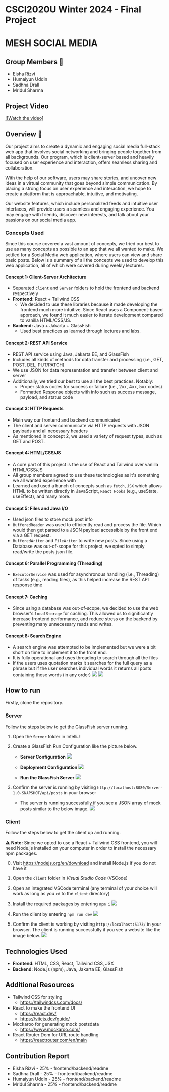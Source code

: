 # CSCI2020U Winter 2024 - Final Project

# MESH SOCIAL MEDIA

## Group Members 🤝

- Eisha Rizvi
- Humaiyun Uddin
- Sadhna Drall
- Mridul Sharma

## Project Video
[![Watch the video]](https://www.youtube.com/watch?v=oTMHnGDf8qA)

## Overview  :page_with_curl:
Our project aims to create a dynamic and engaging social media full-stack web app that involves social networking and bringing people together from all backgrounds. Our program, which is client-server based and heavily focused on user experience and interaction, offers seamless sharing and collaboration. 

With the help of our software, users may share stories, and uncover new ideas in a virtual community that goes beyond simple communication. By placing a strong focus on user experience and interaction, we hope to create a platform that is approachable, intuitive, and motivating. 

Our website features, which include personalized feeds and intuitive user interfaces, will provide users a seamless and engaging experience. You may engage with friends, discover new interests, and talk about your passions on our social media app.

### Concepts Used
Since this course covered a vast amount of concepts, we tried our best to use as many concepts as possible to an app that we all wanted to make. We settled for a Social Media web application, where users can view and share basic posts. Below is a summary of all the concepts we used to develop this web application, all of which were covered during weekly lectures.

#### Concept 1: Client-Server Architecture
- Separated `client` and `Server` folders to hold the frontend and backend respectively
- **Frontend:** React + Tailwind CSS
  - We decided to use these libraries because it made developing the frontend much more intuitive. Since React uses a Component-based approach, we found it much easier to iterate development compared to vanilla HTML/CSS/JS.
- **Backend:** Java + Jakarta + GlassFish
  - Used best practices as learned through lectures and labs.

#### Concept 2: REST API Service
- REST API service using Java, Jakarta EE, and GlassFish
- Includes all kinds of methods for data transfer and processing (i.e., GET, POST, DEL, PUT/PATCH)
- We use JSON for data representation and transfer between client and server
- Additionally, we tried our best to use all the best practices. Notably:
  - Proper status codes for success or failure (i.e., 2xx, 4xx, 5xx codes)
  - Formatted Response objects with info such as success message, payload, and status code

#### Concept 3: HTTP Requests
- Main way our frontend and backend communicated
- The client and server communicate via HTTP requests with JSON payloads and all necessary headers
- As mentioned in concept 2, we used a variety of request types, such as GET and POST.

#### Concept 4: HTML/CSS/JS
- A core part of this project is the use of React and Tailwind over vanilla HTML/CSS/JS
- All group members agreed to use these technologies as it's something we all wanted experience with
- Learned and used a bunch of concepts such as `fetch`, `JSX` which allows HTML to be written directly in JavaScript, `React Hooks` (e.g., useState, useEffect), and many more. 

#### Concept 5: Files and Java I/O
- Used json files to store mock post info
- `BufferedReader` was used to efficiently read and process the file. Which would then get parsed to a JSON payload accessible by the front end via a GET request.
- `BufferedWriter` and `FileWriter` to write new posts. Since using a Database was out-of-scope for this project, we opted to simply read/write the posts.json file.

#### Concept 6: Parallel Programming (Threading)
- `ExecutorService` was used for asynchronous handling (i.e., Threading) of tasks (e.g., reading files), as this helped increase the REST API response time

#### Concept 7: Caching 
- Since using a database was out-of-scope, we decided to use the web browser's `localStorage` for caching. This allowed us to significantly increase frontend performance, and reduce stress on the backend by preventing many unnecessary reads and writes.

#### Concept 8: Search Engine
- A search engine was attempted to be implemented but we were a bit short on time to implement it to the front end. 
- It is fully operational and uses threading to search through all the files
- If the users uses quotation marks it searches for the full query as a phrase but if the user searches individual words it returns all posts containing those words (in any order)
![](images/search1.webp)
![](images/search2.webp)

## How to run

Firstly, clone the repository.

### Server

Follow the steps below to get the GlassFish server running.

1. Open the `Server` folder in IntelliJ
2. Create a GlassFish Run Configuration like the picture below. 
   - **Server Configuration**
    ![](images/configure1.webp) 

   - **Deployment Configuration**
    ![](images/configure2.webp)
    
   - **Run the GlassFish Server**
    ![](images/configure3.webp)

3. Confirm the server is running by visiting `http://localhost:8080/Server-1.0-SNAPSHOT/api/posts` in your browser
    - The server is running successfully if you see a JSON array of mock posts similar to the below image.
    ![](images/configure4.webp)

### Client

Follow the steps below to get the client up and running.

⚠ **Note:** Since we opted to use a React + Tailwind CSS frontend, you will need Node.js installed on your computer in order to install the necessary npm packages.

0. Visit https://nodejs.org/en/download and install Node.js if you do not have it

1. Open the `client` folder in *Visual Studio Code* (VSCode)
2. Open an integrated VSCode terminal (any terminal of your choice will work as long as you `cd` to the `client` directory)
3. Install the required packages by entering `npm i`
    ![](images/configure5.webp)
4. Run the client by entering `npm run dev`
    ![](images/configure6.webp)   
5. Confirm the client is working by visiting `http://localhost:5173/` in your browser. The client is running successfully if you see a website like the image below. 
    ![](images/fullapp.webp)
    
## Technologies Used

- **Frontend**: HTML, CSS, React, Tailwind CSS, JSX
- **Backend**: Node.js (npm), Java, Jakarta EE, GlassFish

## Additional Resources
- Tailwind CSS for styling
  - https://tailwindcss.com/docs/
- React to make the frontend UI
  - https://react.dev/
  - https://vitejs.dev/guide/
- Mockaroo for generating mock postsdata
  - https://www.mockaroo.com/ 
- React Router Dom for URL route handling
  - https://reactrouter.com/en/main

## Contribution Report
- Eisha Rizvi - 25% - frontend/backend/readme
- Sadhna Drall - 25% - frontend/backend/readme
- Humaiyun Uddin - 25% - frontend/backend/readme
- Mridul Sharma - 25% - frontend/backend/readme